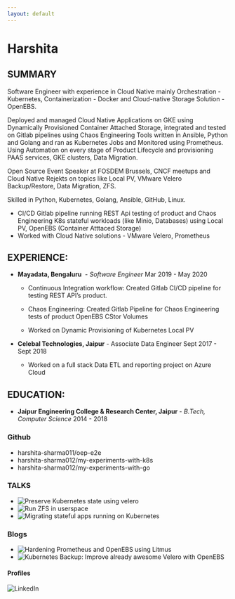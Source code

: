 ```yaml
---
layout: default
---
```


# Harshita 

## SUMMARY

Software Engineer with experience in Cloud Native mainly Orchestration - Kubernetes, Containerization -
Docker and Cloud-native Storage Solution - OpenEBS.

Deployed and managed Cloud Native Applications on GKE using Dynamically Provisioned Container
Attached Storage, integrated and tested on Gitlab pipelines using Chaos Engineering Tools written in
Ansible, Python and Golang and ran as Kubernetes Jobs and Monitored using Prometheus.
Using Automation on every stage of Product Lifecycle and provisioning PAAS services, GKE clusters, Data
Migration.

Open Source Event Speaker at FOSDEM Brussels, CNCF meetups and Cloud Native Rejekts on topics like
Local PV, VMware Velero Backup/Restore, Data Migration, ZFS.

Skilled in Python, Kubernetes, Golang, Ansible, GitHub, Linux.

- CI/CD Gitlab pipeline running REST Api testing of product and Chaos Engineering K8s stateful workloads (like Minio, Databases) using Local PV, OpenEBS (Container Atttaced Storage) 
- Worked with Cloud Native solutions - VMware Velero, Prometheus

## EXPERIENCE:
- **Mayadata, Bengaluru** ​ - *Software Engineer* Mar 2019 - May 2020
  - Continuous Integration workflow: Created Gitlab CI/CD pipeline for testing REST API’s product. 
     
  - Chaos Engineering: Created Gitlab Pipeline for Chaos Engineering tests of product OpenEBS CStor Volumes

  - Worked on Dynamic Provisioning of Kubernetes Local PV

- **Celebal Technologies, Jaipur​** - Associate Data Engineer Sept 2017 - Sept 2018
    - Worked on a full stack Data ETL and reporting project on Azure Cloud

## EDUCATION:
- **Jaipur Engineering College & Research Center, Jaipur​** - *B.Tech, Computer Science* 2014 - 2018
   
### Github
  * harshita-sharma011/oep-e2e
  * harshita-sharma012/my-experiments-with-k8s
  * harshita-sharma012/my-experiments-with-go

### TALKS
 * ![Preserve Kubernetes state using velero](https://archive.fosdem.org/2020/schedule/event/velero/)
 * ![Run ZFS in userspace](https://archive.fosdem.org/2020/schedule/event/run_zfs_in_userspace/)
 * ![Migrating stateful apps running on Kubernetes](https://www.youtube.com/watch?v=z9rqc8ZYBhc&t=363s)

### Blogs
  * ![Hardening Prometheus and OpenEBS using Litmus](https://blog.mayadata.io/openebs/hardening-prometheus-and-openebs-using-litmus)
  * ![Kubernetes Backup: Improve already awesome Velero with OpenEBS](https://blog.mayadata.io/openebs/suggesting-ways-to-improve-already-awesome-velero)
     
#### Profiles
  ![LinkedIn](https://www.linkedin.com/in/harshita-sharma1729/)

 

